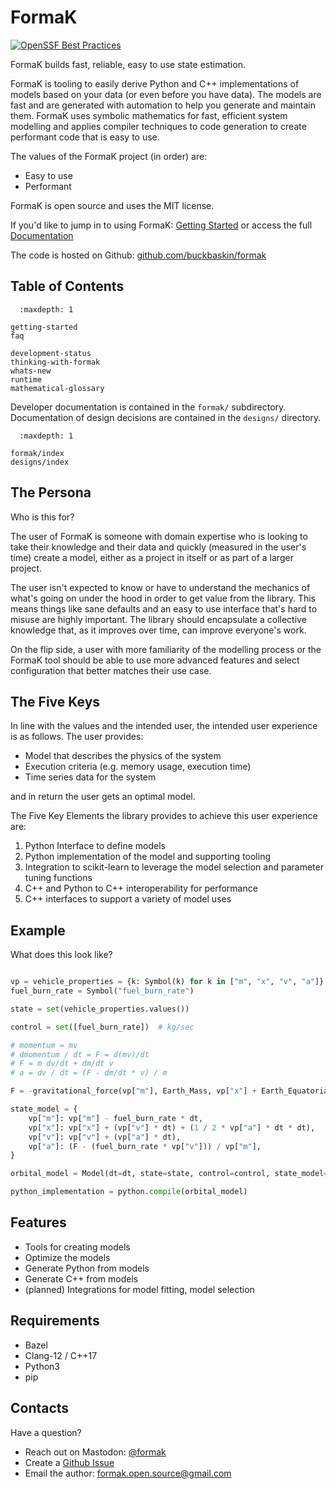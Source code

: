 # FormaK

<!-- If you'd like to generate the documentation as HTML pages, run the command `make html` from the `docs/` directory -->
[![OpenSSF Best Practices](https://www.bestpractices.dev/projects/8333/badge)](https://www.bestpractices.dev/projects/8333)

FormaK builds fast, reliable, easy to use state estimation.

FormaK is tooling to easily derive Python and C++ implementations of models
based on your data (or even before you have data). The models are fast and are
generated with automation to help you generate and maintain them. FormaK uses
symbolic mathematics for fast, efficient system modelling and applies compiler
techniques to code generation to create performant code that is easy to use.

The values of the FormaK project (in order) are:

- Easy to use
- Performant

FormaK is open source and uses the MIT license.

If you'd like to jump in to using FormaK: [Getting Started](getting-started) or
access the full [Documentation](https://buckbaskin.com/formak/generated/html/index.html)

The code is hosted on Github: [github.com/buckbaskin/formak](https://github.com/buckbaskin/formak)

## Table of Contents

```{toctree}
  :maxdepth: 1

getting-started
faq

development-status
thinking-with-formak
whats-new
runtime
mathematical-glossary
```

Developer documentation is contained in the `formak/` subdirectory.
Documentation of design decisions are contained in the `designs/` directory.

```{toctree}
  :maxdepth: 1

formak/index
designs/index
```

## The Persona

Who is this for?

The user of FormaK is someone with domain expertise who is looking to take
their knowledge and their data and quickly (measured in the user's time) create
a model, either as a project in itself or as part of a larger project.

The user isn't expected to know or have to understand the mechanics of what's
going on under the hood in order to get value from the library. This means
things like sane defaults and an easy to use interface that's hard to misuse
are highly important. The library should encapsulate a collective knowledge
that, as it improves over time, can improve everyone's work.

On the flip side, a user with more familiarity of the modelling process or the
FormaK tool should be able to use more advanced features and select
configuration that better matches their use case.

## The Five Keys

In line with the values and the intended user, the intended user experience is
as follows. The user provides:

- Model that describes the physics of the system
- Execution criteria (e.g. memory usage, execution time)
- Time series data for the system

and in return the user gets an optimal model.

The Five Key Elements the library provides to achieve this user experience are:

1. Python Interface to define models
2. Python implementation of the model and supporting tooling
3. Integration to scikit-learn to leverage the model selection and parameter tuning functions
4. C++ and Python to C++ interoperability for performance
5. C++ interfaces to support a variety of model uses

## Example

What does this look like?

```python

vp = vehicle_properties = {k: Symbol(k) for k in ["m", "x", "v", "a"]}
fuel_burn_rate = Symbol("fuel_burn_rate")

state = set(vehicle_properties.values())

control = set([fuel_burn_rate])  # kg/sec

# momentum = mv
# dmomentum / dt = F = d(mv)/dt
# F = m dv/dt + dm/dt v
# a = dv / dt = (F - dm/dt * v) / m

F = -gravitational_force(vp["m"], Earth_Mass, vp["x"] + Earth_Equatorial_Radius)

state_model = {
    vp["m"]: vp["m"] - fuel_burn_rate * dt,
    vp["x"]: vp["x"] + (vp["v"] * dt) + (1 / 2 * vp["a"] * dt * dt),
    vp["v"]: vp["v"] + (vp["a"] * dt),
    vp["a"]: (F - (fuel_burn_rate * vp["v"])) / vp["m"],
}

orbital_model = Model(dt=dt, state=state, control=control, state_model=state_model)

python_implementation = python.compile(orbital_model)
```

## Features

- Tools for creating models
- Optimize the models
- Generate Python from models
- Generate C++ from models
- (planned) Integrations for model fitting, model selection

## Requirements

- Bazel
- Clang-12 / C++17
- Python3
- pip

## Contacts

Have a question?

- Reach out on Mastodon: [@formak](https://fosstodon.org/@formak)
- Create a [Github Issue](https://github.com/buckbaskin/formak/issues/new)
- Email the author: [formak.open.source@gmail.com](mailto:formak.open.source@gmail.com)
